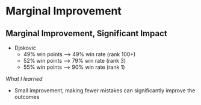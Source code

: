 # Marginal Improvement

## Marginal Improvement, Significant Impact

- Djokovic
  - 49% win points --> 49% win rate (rank 100+)
  - 52% win points --> 79% win rate (rank 3)
  - 55% win points --> 90% win rate (rank 1)

*What I learned*

- Small improvement, making fewer mistakes can significantly improve the outcomes
